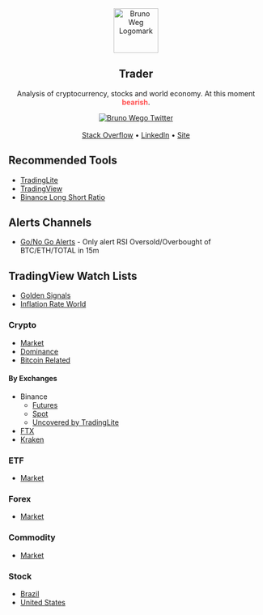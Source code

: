 <!-- markdownlint-disable MD033 MD041 -->

<div align="center">
  <a href="https://brunowego.com">
    <img src="https://assets.brunowego.com/images/logomark/any.svg" width="88" alt="Bruno Weg Logomark">
  </a>
  <h2>Trader</h2>
</div>

<p align="center">Analysis of cryptocurrency, stocks and world economy. At this moment <strong style="color:#ff5252;">bearish</strong>.</p>

<div align="center">
  <a href="https://twitter.com/brunowego">
    <img src="https://img.shields.io/twitter/follow/brunowego?label=brunowego&style=flat&logo=twitter&color=1DA1F2" alt="Bruno Wego Twitter">
  </a>
</div>

<br />

<div align="center">
  <a href="https://stackoverflow.com/users/4173913/bruno-wego">Stack Overflow</a>
  •
  <a href="https://linkedin.com/in/brunowego/">LinkedIn</a>
  •
  <a href="https://brunowego.com">Site</a>
</div>

## Recommended Tools

- [TradingLite](https://www.tradinglite.com/join?ref=brunowego)
- [TradingView](https://www.tradingview.com/gopro/?share_your_love=brunowego)
- [Binance Long Short Ratio](https://toplsr.netlify.app/)

## Alerts Channels

- [Go/No Go Alerts](https://t.me/+976DuksyEhNiMDk5) - Only alert RSI Oversold/Overbought of BTC/ETH/TOTAL in 15m

## TradingView Watch Lists

- [Golden Signals](https://www.tradingview.com/watchlists/81469463/)
- [Inflation Rate World](https://www.tradingview.com/watchlists/78413643/)

### Crypto

- [Market](https://www.tradingview.com/watchlists/80431197/)
- [Dominance](https://www.tradingview.com/watchlists/81226110/)
- [Bitcoin Related](https://www.tradingview.com/watchlists/78380983/)

#### By Exchanges

- Binance
  - [Futures](https://www.tradingview.com/watchlists/78782353/)
  - [Spot](https://www.tradingview.com/watchlists/68716856/)
  - [Uncovered by TradingLite](https://www.tradingview.com/watchlists/82792633/)
- [FTX](https://www.tradingview.com/watchlists/82450015/)
- [Kraken](https://www.tradingview.com/watchlists/82356212/)

### ETF

- [Market](https://www.tradingview.com/watchlists/78212892/)

### Forex

- [Market](https://www.tradingview.com/watchlists/78782324/)

### Commodity

- [Market](https://www.tradingview.com/watchlists/78859444/)

### Stock

- [Brazil](https://www.tradingview.com/watchlists/79830126/)
- [United States](https://www.tradingview.com/watchlists/77514394/)
